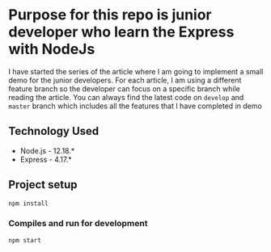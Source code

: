 # Purpose for this repo is junior developer who learn the Express with NodeJs
I have started the series of the article where I am going to implement a small demo for the junior developers. For each article, I am using a different feature branch so the developer can focus on a specific branch while reading the article. You can always find the latest code on `develop` and `master` branch which includes all the features that I have completed in demo

## Technology Used

* Node.js - 12.18.*
* Express - 4.17.*

## Project setup
```
npm install
```

### Compiles and run for development
```
npm start
```
